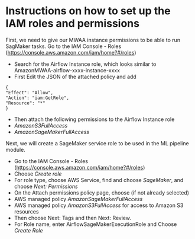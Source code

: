 # Instructions on how to set up the IAM roles and permissions


First, we need to give our MWAA instance permissions to be able to run SagMaker tasks. 
Go to the IAM Console - Roles (https://console.aws.amazon.com/iam/home?#/roles)

* Search for the Airflow Instance role, which looks similar to AmazonMWAA-airflow-xxxx-instance-xxxx
* First Edit the JSON of the attached policy and add

```
{
"Effect": "Allow",
"Action": "iam:GetRole",
"Resource": "*"
}
```

* Then attach the following permissions to the Airflow Instance role
* *AmazonS3FullAccess*
* *AmazonSageMakerFullAccess*

Next, we will create a SageMaker service role to be used in the ML pipeline module. 

* Go to the IAM Console - Roles (https://console.aws.amazon.com/iam/home?#/roles)
* Choose *Create role*
* For role type, choose AWS Service, find and choose *SageMaker*, and choose *Next: Permissions*
* On the Attach permissions policy page, choose (if not already selected)
* AWS managed policy *AmazonSageMakerFullAccess*
* AWS managed policy *AmazonS3FullAccess* for access to Amazon S3 resources
* Then choose Next: Tags and then Next: Review.
* For Role name, enter AirflowSageMakerExecutionRole and Choose *Create Role*

